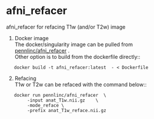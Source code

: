 afni_refacer
==============
 
afni_refacer for refacing T1w (and/or T2w) image 


1. Docker image \
 The docker/singularity image can be pulled from   
[pennlinc/afni_refacer](https://hub.docker.com/repository/docker/pennlinc/afni_refacer) . \
Other option is to build from the  dockerfile directly::
```
   docker build -t afni_refacer:latest  - < Dockerfile
  ```

2. Refacing \
T1w or T2w can be refaced with the command below::   
```
   docker run pennlinc/afni_refacer  \
        -input anat_T1w.nii.gz    \
        -mode_reface \
        -prefix anat_T1w_reface.nii.gz
```
